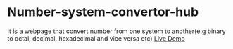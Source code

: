 # Number-system-convertor-hub
It is a webpage that convert number from one system to another(e.g binary to octal, decimal, hexadecimal and vice versa etc)
[Live Demo](https://numbersystemconversions.netlify.app/)
